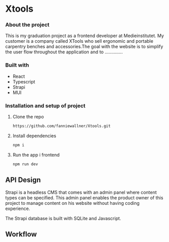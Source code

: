 # Xtools

### About the project

This is my graduation project as a frontend developer at Medieinstitutet. My customer is a company called XTools who sell ergonomic and portable carpentry benches and accessories.The goal with the website is to simplify the user flow throughout the application and to ..............

### Built with

- React
- Typescript
- Strapi
- MUI

### Installation and setup of project

1. Clone the repo
   ```sh
   https://github.com/fanniewallner/Xtools.git
   ```
2. Install dependencies
   ```sh
   npm i
   ```
3. Run the app i frontend
   ```sh
   npm run dev
   ```

## API Design

Strapi is a headless CMS that comes with an admin panel where content types can be specified. This admin panel enables the product owner of this project to manage content on his website without having coding experience.

The Strapi database is built with SQLite and Javascript.

## Workflow
